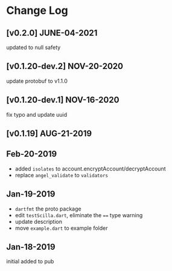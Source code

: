 # Change Log
## [v0.2.0] JUNE-04-2021
updated to null safety

## [v0.1.20-dev.2] NOV-20-2020
update protobuf to v1.1.0
## [v0.1.20-dev.1] NOV-16-2020
fix typo and update uuid
## [v0.1.19] AUG-21-2019



## Feb-20-2019

- added `isolates` to account.encryptAccount/decryptAccount
- replace `angel_validate` to `validators`

## Jan-19-2019

- `dartfmt` the proto package
- edit `testScilla.dart`, eliminate the `==` type warning
- update description
- move `example.dart` to example folder

## Jan-18-2019

initial added to pub
